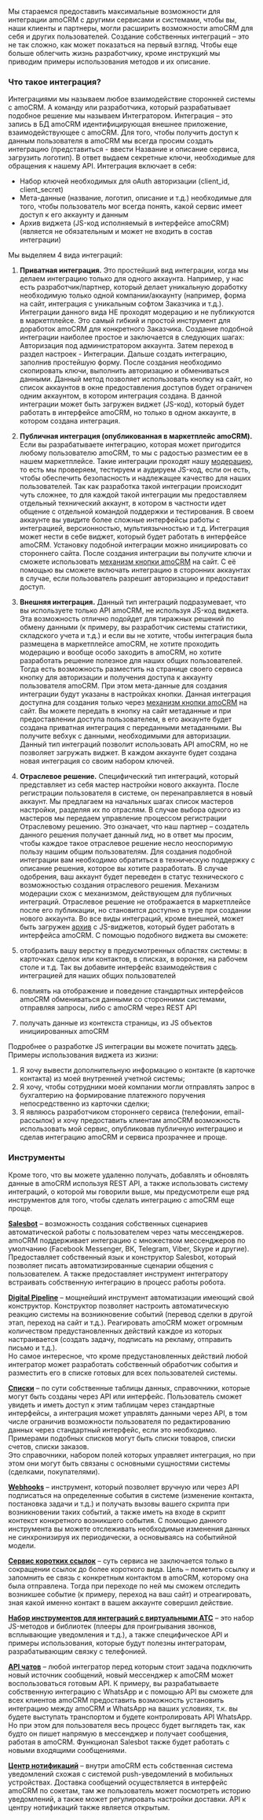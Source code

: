 
<a name="common-info"></a>

Мы стараемся предоставить максимальные возможности для интеграции amoCRM с другими сервисами и системами, чтобы вы, наши клиенты и партнеры, могли расширить возможности amoCRM для себя и других пользователей. Создание собственных интеграций – это не так сложно, как может показаться на первый взгляд. Чтобы еще больше облегчить жизнь разработчику, кроме инструкций мы приводим примеры использования методов и их описание.

### Что такое интеграция?

Интеграциями мы называем любое взаимодействие сторонней системы с amoCRM. А команду или разработчика, который разрабатывает подобное решение мы называем Интегратором. Интеграция – это запись в БД amoCRM идентифицирующая внешнее приложение, взаимодействующее с amoCRM. Для того, чтобы получить доступ к данным пользователя в amoCRM мы всегда просим создать интеграцию (представиться - ввести Название и описание сервиса, загрузить логотип). В ответ выдаем секретные ключи, необходимые для обращения к нашему API. Интеграция включает в себя:

*   Набор ключей необходимых для oAuth авторизации (client_id, client_secret)
*   Мета-данные (название, логотип, описание и т.д.) необходимые для того, чтобы пользователь мог всегда понять, какой сервис имеет доступ к его аккаунту и данным
*   Архив виджета (JS-код исполняемый в интерфейсе amoCRM) (является не обязательным и может не входить в состав интеграции)

Мы выделяем 4 вида интеграций:

1.  **Приватная интеграция.** Это простейший вид интеграции, когда мы делаем интеграцию только для одного аккаунта. Например, у нас есть разработчик/партнер, который делает уникальную доработку необходимую только одной компании/аккаунту (например, форма на сайт, интеграция с уникальным софтом Заказчика и т.д.). Интеграции данного вида НЕ проходят модерацию и не публикуются в маркетплейсе. Это самый гибкий и простой инструмент для доработок amoCRM для конкретного Заказчика. Создание подобной интеграции наиболее простое и заключается в следующих шагах: Авторизация под администратором аккаунта. Затем переход в раздел настроек - Интеграции. Дальше создать интеграцию, заполнив простейшую форму. После создания необходимо скопировать ключи, выполнить авторизацию и обмениваться данными. Данный метод позволяет использовать кнопку на сайт, но список аккаунтов в окне предоставления доступов будет ограничен одним аккаунтом, в котором интеграция создана. В данной интеграции может быть загружен виджет (JS-код), который будет работать в интерфейсе amoCRM, но только в одном аккаунте, в котором создана интеграция.

2.  **Публичная интеграция (опубликованная в маркетплейс amoCRM).** Если вы разрабатываете интеграцию, которая может пригодится любому пользователю amoCRM, то мы с радостью разместим ее в нашем маркетплейсе. Такие интеграции проходят нашу [модерацию](https://www.amocrm.ru/developers/content/integrations/requirements), то есть мы проверяем, тестируем и аудируем JS-код, если он есть, чтобы обеспечить безопасность и надлежащее качество для наших пользователей. Так как разработка такой интеграции происходит чуть сложнее, то для каждой такой интеграции мы предоставляем отдельный технический аккаунт, в котором в частности идет общение с отдельной командой поддержки и тестирования. В своем аккаунте вы увидите более сложные интерфейсы работы с интеграцией, версионностью, мультиязычностью и т.д. Интеграция может нести в себе виджет, который будет работать в интерфейсе amoCRM. Установку подобной интеграции можно инициировать со стороннего сайта. После создания интеграции вы получите ключи и сможете использовать [механизм кнопки amoCRM](https://amocrm.ru/developers/content/oauth/button) на сайт. С её помощью вы сможете включать интеграцию в сторонних аккаунтах в случае, если пользователь разрешит авторизацию и предоставит доступ.

3.  **Внешняя интеграция.** Данный тип интеграций подразумевает, что вы используете только API amoCRM, не используя JS-код виджета. Эта возможность отлично подойдет для тиражных решений по обмену данными (к примеру, вы разработчик системы статистики, складского учета и т.д.) и если вы не хотите, чтобы интеграция была размещена в маркетплейсе amoCRM, не хотите проходить модерацию и вообще особо заходить в amoCRM, но хотите разработать решение полезное для наших общих пользователей. Тогда есть возможность разместить на странице своего сервиса кнопку для авторизации и получения доступа к аккаунту пользователя amoCRM. При этом мета-данные для создания интеграции будут указаны в настройках кнопки. Данная интеграция доступна для создания только через [механизм кнопки amoCRM](https://amocrm.ru/developers/content/oauth/button) на сайт. Вы можете передать в кнопку на сайт метаданные и при предоставлении доступа пользователем, в его аккаунте будет создана приватная интеграция с переданными метаданными. Вы получите вебхук с данными, необходимыми для авторизации. Данный тип интеграций позволит использовать API amoCRM, но не позволяет загружать виджет. В каждом аккаунте будет создана новая интеграция со своим набором ключей.

4.  **Отраслевое решение.** Специфический тип интеграций, который представляет из себя мастер настройки нового аккаунта. После регистрации пользователя в системе, он перенаправляется в новый аккаунт. Мы предлагаем на начальных шагах список мастеров настройки, разделяя их по отраслям. В случае выбора одного из мастеров мы передаем управление процессом регистрации Отраслевому решению. Это означает, что наш партнер – создатель данного решения получает данный лид, но в ответ мы просим, чтобы каждое такое отраслевое решение несло неоспоримую пользу нашим общим пользователям. Для создания подобной интеграции вам необходимо обратиться в техническую поддержку с описание решения, которое вы хотите разработать. В случае одобрения, ваш аккаунт будет переведен в статус технического с возможностью создания отраслевого решения. Механизм модерации схож с механизмом, действующем для публичных интеграций. Отраслевое решение не отображается в маркетплейсе после его публикации, но становится доступно в туре при создании нового аккаунта. Во все виды интеграций, кроме внешней, может быть загружен [архив](https://amocrm.ru/developers/content/integrations/script_js) с JS-виджетов, который будет работать в интерфейса amoCRM. C помощью подобного виджета вы сможете:

5.  отобразить вашу верстку в предусмотренных областях системы: в карточках сделок или контактов, в списках, в воронке, на рабочем столе и т.д. Так вы добавите интерфейс взаимодействия с интеграцией для наших общих пользователей
6.  повлиять на отображение и поведение стандартных интерфейсов amoCRM обмениваться данными со сторонними системами, отправляя запросы, либо с amoCRM через REST API
7.  получать данные из контекста страницы, из JS объектов инициированных amoCRM

Подробнее о разработке JS интеграции вы можете почитать [здесь](https://amocrm.ru/developers/content/integrations/script_js).
Примеры использования виджета из жизни:

1.  Я хочу вывести дополнительную информацию о контакте (в карточке контакта) из моей внутренней учетной системы;
2.  Я хочу, чтобы сотрудники моей компании могли отправлять запрос в бухгалтерию на формирование платежного поручения непосредственно из карточки сделки;
3.  Я являюсь разработчиком стороннего сервиса (телефонии, email-рассылок) и хочу предоставить клиентам amoCRM возможность использовать мой сервис, опубликовав публичную интеграцию и сделав интеграцию amoCRM и сервиса прозрачнее и проще.

### Инструменты

Кроме того, что вы можете удаленно получать, добавлять и обновлять данные в amoCRM используя REST API, а также использовать систему интеграций, о которой мы говорили выше, мы предусмотрели еще ряд инструментов для того, чтобы сделать интеграцию с amoCRM еще проще.

**[Salesbot](https://amocrm.ru/developers/content/digital_pipeline/salesbot)** – возможность создания собственных сценариев автоматической работы с пользователем через чаты мессенджеров.  
amoCRM поддерживает интеграцию с множеством мессенджеров по умолчанию (Facebook Messenger, ВК, Telegram, Viber, Skype и другие). Предоставляет собственный язык и конструктор Salesbot, который позволяет писать автоматизированные сценарии общения с пользователем. А также предоставляет инструмент интегратору встраивать собственную интеграцию в процесс работы робота.

**[Digital Pipeline](https://amocrm.ru/developers/content/digital_pipeline/integrations)** – мощнейший инструмент автоматизации имеющий свой конструктор. Конструктор позволяет настроить автоматическую реакцию системы на возникновение событий (перевод сделки в другой этап, переход на сайт и т.д.). Реагировать amoCRM может огромным количеством предустановленных действий каждое из которых настраивается (создать задачу, подписать на рекламу, отправить письмо и т.д.).  
Но самое интересное, что кроме предустановленных действий любой интегратор может разработать собственный обработчик события и разместить его в списке готовых для всех пользователей системы.

**[Списки](https://amocrm.ru/developers/content/crm_platform/catalogs-api)** – по сути собственные таблицы данных, справочники, которые могут быть созданы через API или интерфейс. Пользователь сможет увидеть и иметь доступ к этим таблицам через стандартные интерфейсы, а интеграция может управлять данными через API, в том числе ограничив возможности пользователя по редактированию данных через стандартный интерфейс, если это необходимо.  
Примерами подобных списков могут быть списки товаров, списки счетов, списки заказов.  
Это справочники, набором полей которых управляет интеграция, но при этом они могут быть связаны с основными сущностями системы (сделками, покупателями).

**[Webhooks](https://amocrm.ru/developers/content/crm_platform/webhooks-format)** – инструмент, который позволяет вручную или через API подписаться на определенные события в системе (изменение контакта, постановка задачи и т.д.) и получать вызовы вашего скрипта при возникновении таких событий, а также иметь на входе в скрипт контекст конкретного возникшего события. С помощью данного инструмента вы можете отслеживать необходимые изменения данных не синхронизируя их периодически, а основываясь на событийной модели.

**[Сервис коротких ссылок](https://amocrm.ru/developers/content/api/short_links)** – суть сервиса не заключается только в сокращении ссылок до более короткого вида. Цель – пометить ссылку и запомнить ее связь с конкретным контактом в amoCRM, которому она была отправлена. Тогда при переходе по ней мы сможем отследить возникшее событие (к примеру, переход на ваш сайт) и отреагировать, зная какой именно контакт в вашем аккаунте совершил действие.

**[Набор инструментов для интеграций с виртуальными АТС](https://amocrm.ru/developers/content/telephony/capabilities-2)** – это набор JS-методов и библиотек (плееры для проигрывания звонков, всплывающие уведомления и т.д.), а также специфическое API и примеры использования, которые будут полезны интеграторам, разрабатывающим связку с телефонией.

**[API чатов](https://amocrm.ru/developers/content/chats/capabilities-3)** – любой интегратор перед которым стоит задача подключить новый источник сообщений, новый мессенджер к amoCRM может воспользоваться готовым API. К примеру, вы разрабатываете собственную интеграцию с WhatsApp и с помощью API вы сможете для всех клиентов amoCRM предоставить возможность установить интеграцию между amoCRM и WhatsApp на ваших условиях, т.к. вы будете выступать транспортом и будете контролировать API WhatsApp. Но при этом для пользователя весь процесс будет выглядеть так, как будто он пишет напрямую в мессенджер и получает сообщения, работая в amoCRM. Функционал Salesbot также будет работать с новыми входящими сообщениями.

**[Центр нотификаций](https://amocrm.ru/developers/content/notifications/center_capabilities)** – внутри amoCRM есть собственная система уведомлений схожая с системой push-уведомлений в мобильных устройствах. Доставка сообщений осуществляется в интерфейс amoCRM по сокетам, там же пользователь может посмотреть историю уведомлений, а также может регулировать настройки доставки. API к центру нотификаций также является открытым.
<!-- Generated at Tue, 02 Mar 2021 12:06:08 +0000. amoCRM Documentation Generator -->